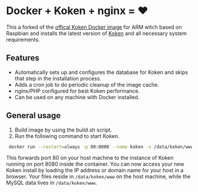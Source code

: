 # Docker + Koken + nginx = ♥

This a forked of the [offical Koken Docker image](https://github.com/koken/docker-koken-lemp) for ARM witch based on Raspbian and installs the latest version of [Koken](http://koken.me) and all necessary system requirements.

## Features

* Automatically sets up and configures the database for Koken and skips that step in the installation process.
* Adds a cron job to do periodic cleanup of the image cache.
* nginx/PHP configured for best Koken performance.
* Can be used on any machine with Docker installed.

## General usage

1. Build image by using the build.sh script.
2. Run the following command to start Koken.
~~~bash
 docker run --restart=always -p 80:8080 --name koken -v /data/koken/www:/usr/share/nginx/www -v /data/koken/www:/var/lib/mysql -d r0b2g1t/koken:latest
~~~

This forwards port 80 on your host machine to the instance of Koken running on port 8080 inside the container. You can now access your new Koken install by loading the IP address or domain name for your host in a browser. Your files reside in `/data/koken/www` on the host machine, while the MySQL data lives in `/data/koken/www`.
